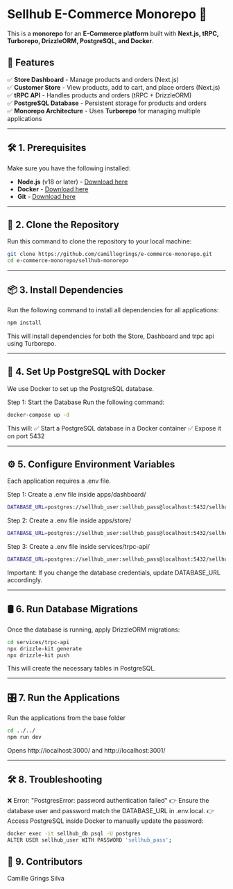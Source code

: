# Sellhub E-Commerce Monorepo 🛒  

This is a **monorepo** for an **E-Commerce platform** built with **Next.js, tRPC, Turborepo, DrizzleORM, PostgreSQL, and Docker**.  

## 🚀 Features  
✅ **Store Dashboard** - Manage products and orders (Next.js)  
✅ **Customer Store** - View products, add to cart, and place orders (Next.js)  
✅ **tRPC API** - Handles products and orders (tRPC + DrizzleORM)  
✅ **PostgreSQL Database** - Persistent storage for products and orders  
✅ **Monorepo Architecture** - Uses **Turborepo** for managing multiple applications  

---

## 🛠 **1. Prerequisites**  

Make sure you have the following installed:  
- **Node.js** (v18 or later) - [Download here](https://nodejs.org/)  
- **Docker** - [Download here](https://www.docker.com/)  
- **Git** - [Download here](https://git-scm.com/)  

---

## 📂 **2. Clone the Repository**  
Run this command to clone the repository to your local machine:  

```bash
git clone https://github.com/camillegrings/e-commerce-monorepo.git
cd e-commerce-monorepo/sellhub-monorepo
```

---

## 📦 **3. Install Dependencies**
Run the following command to install all dependencies for all applications:

```bash
npm install
```
This will install dependencies for both the Store, Dashboard and trpc api using Turborepo.

---

## 🐘 **4. Set Up PostgreSQL with Docker**
We use Docker to set up the PostgreSQL database.

Step 1: Start the Database
Run the following command:

```bash
docker-compose up -d
```

This will:
✅ Start a PostgreSQL database in a Docker container
✅ Expose it on port 5432

---

## ⚙️ **5. Configure Environment Variables**
Each application requires a .env file.

Step 1: Create a .env file inside apps/dashboard/
```bash
DATABASE_URL=postgres://sellhub_user:sellhub_pass@localhost:5432/sellhub_db
```

Step 2: Create a .env file inside apps/store/
```bash
DATABASE_URL=postgres://sellhub_user:sellhub_pass@localhost:5432/sellhub_db
```

Step 3: Create a .env file inside services/trpc-api/
```bash
DATABASE_URL=postgres://sellhub_user:sellhub_pass@localhost:5432/sellhub_db
```
Important: If you change the database credentials, update DATABASE_URL accordingly.

---

## 🛢 **6. Run Database Migrations**
Once the database is running, apply DrizzleORM migrations:

```bash
cd services/trpc-api
npx drizzle-kit generate
npx drizzle-kit push
```
This will create the necessary tables in PostgreSQL.

---

## 🎛 **7. Run the Applications**
Run the applications from the base folder
```bash
cd ../../
npm run dev
```
Opens http://localhost:3000/ and http://localhost:3001/

---

## 🛠 **8. Troubleshooting**
❌ Error: "PostgresError: password authentication failed"
👉 Ensure the database user and password match the DATABASE_URL in .env.local.
👉 Access PostgreSQL inside Docker to manually update the password:

```bash
docker exec -it sellhub_db psql -U postgres
ALTER USER sellhub_user WITH PASSWORD 'sellhub_pass';
```

## 👥 **9. Contributors**
Camille Grings Silva